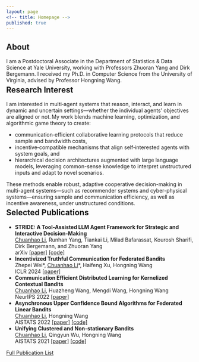 ```yaml
---
layout: page
<!-- title: Homepage -->
published: true
---
```


 
## About
I am a Postdoctoral Associate in the Department of Statistics & Data Science at Yale University, working with Professors Zhuoran Yang and Dirk Bergemann. I received my Ph.D. in Computer Science from the University of Virginia, advised by Professor Hongning Wang.

<div class="masthead" style="margin-top: -25px;margin-bottom: -15;"> </div>

## Research Interest
I am interested in multi‑agent systems that reason, interact, and learn in dynamic and uncertain settings—whether the individual agents’ objectives are aligned or not. My work blends machine learning, optimization, and algorithmic game theory to create:
- communication‑efficient collaborative learning protocols that reduce sample and bandwidth costs,
- incentive‑compatible mechanisms that align self‑interested agents with system goals, and
- hierarchical decision architectures augmented with large language models, leveraging common-sense knowledge to interpret unstructured inputs and adapt to novel scenarios.

These methods enable robust, adaptive cooperative decision-making in multi-agent systems—such as recommender systems and cyber-physical systems—ensuring sample and communication efficiency, as well as incentive awareness, under unstructured conditions.

<div class="masthead" style="margin-top: -25px;margin-bottom: -15;"> </div>

## Selected Publications
- **STRIDE: A Tool-Assisted LLM Agent Framework for Strategic and Interactive Decision-Making**\
  <ins>Chuanhao Li</ins>, Runhan Yang, Tiankai Li, Milad Bafarassat, Kourosh Sharifi, Dirk Bergemann, and Zhuoran Yang\
  arXiv [\[paper\]](https://arxiv.org/abs/2405.16376) [\[code\]](https://github.com/cyrilli/STRIDE)
- **Incentivized Truthful Communication for Federated Bandits**\
  Zhepei Wei\*, <ins>Chuanhao Li</ins>\*, Haifeng Xu, Hongning Wang\
  ICLR 2024 [\[paper\]](https://arxiv.org/abs/2402.04485)
- **Communication Efficient Distributed Learning for Kernelized Contextual Bandits**\
  <ins>Chuanhao Li</ins>, Huazheng Wang, Mengdi Wang, Hongning Wang\
  NeurIPS 2022 [\[paper\]](https://arxiv.org/abs/2206.04835)
- **Asynchronous Upper Confidence Bound Algorithms for Federated Linear Bandits**\
  <ins>Chuanhao Li</ins>, Hongning Wang\
  AISTATS 2022 [\[paper\]](https://arxiv.org/abs/2110.01463) [\[code\]](https://github.com/cyrilli/Async-LinUCB)
- **Unifying Clustered and Non-stationary Bandits**\
  <ins>Chuanhao Li</ins>, Qingyun Wu, Hongning Wang\
  AISTATS 2021 [\[paper\]](https://arxiv.org/abs/2009.02463) [\[code\]](https://github.com/cyrilli/DyClu)

[Full Publication List](/publications/)
